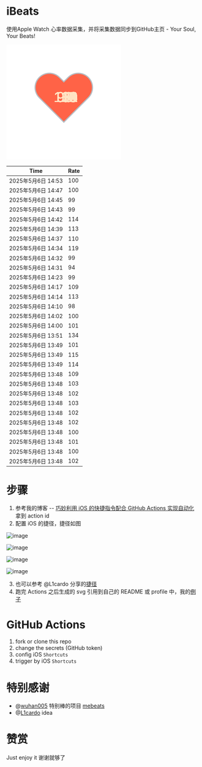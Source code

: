 # iBeats
使用Apple Watch 心率数据采集，并将采集数据同步到GitHub主页 - Your Soul, Your Beats!

![](./files/heart.svg)

<!--START_SECTION:my_heart_rate-->
| Time | Rate | 
 | ---- | ---- | 
| 2025年5月6日 14:53 | 100 |
| 2025年5月6日 14:47 | 100 |
| 2025年5月6日 14:45 | 99 |
| 2025年5月6日 14:43 | 99 |
| 2025年5月6日 14:42 | 114 |
| 2025年5月6日 14:39 | 113 |
| 2025年5月6日 14:37 | 110 |
| 2025年5月6日 14:34 | 119 |
| 2025年5月6日 14:32 | 99 |
| 2025年5月6日 14:31 | 94 |
| 2025年5月6日 14:23 | 99 |
| 2025年5月6日 14:17 | 109 |
| 2025年5月6日 14:14 | 113 |
| 2025年5月6日 14:10 | 98 |
| 2025年5月6日 14:02 | 100 |
| 2025年5月6日 14:00 | 101 |
| 2025年5月6日 13:51 | 134 |
| 2025年5月6日 13:49 | 101 |
| 2025年5月6日 13:49 | 115 |
| 2025年5月6日 13:49 | 114 |
| 2025年5月6日 13:48 | 109 |
| 2025年5月6日 13:48 | 103 |
| 2025年5月6日 13:48 | 102 |
| 2025年5月6日 13:48 | 103 |
| 2025年5月6日 13:48 | 102 |
| 2025年5月6日 13:48 | 102 |
| 2025年5月6日 13:48 | 100 |
| 2025年5月6日 13:48 | 101 |
| 2025年5月6日 13:48 | 100 |
| 2025年5月6日 13:48 | 102 |

<!--END_SECTION:my_heart_rate-->

# 步骤
1. 参考我的博客 -- [巧妙利用 iOS 的快捷指令配合 GitHub Actions 实现自动化](https://github.com/yihong0618/gitblog/issues/198) 拿到 action id
2. 配置 iOS 的捷径，捷径如图

![image](https://user-images.githubusercontent.com/15976103/122154218-0db0b480-ce97-11eb-93bb-5aec07c558dc.png)

![image](https://user-images.githubusercontent.com/15976103/122154236-186b4980-ce97-11eb-8e4b-70551a0391ae.png)

![image](https://user-images.githubusercontent.com/15976103/122154268-2d47dd00-ce97-11eb-902e-3acf292265a9.png)

![image](https://user-images.githubusercontent.com/15976103/122174055-fa144680-ceb4-11eb-9be2-3eb83cd516f7.png)

3. 也可以参考 @L1cardo 分享的[捷径](https://www.icloud.com/shortcuts/6ab6047b459c41ad822ad6b94b1c03d4)
4. 跑完 Actions 之后生成的 svg 引用到自己的 README 或 profile 中，我的[例子](https://github.com/yihong0618) 

# GitHub Actions

1. fork or clone this repo
2. change the secrets (GitHub token)
3. config iOS `Shortcuts` 
4. trigger by iOS `Shortcuts`

# 特别感谢
- @[wuhan005](https://github.com/wuhan005) 特别棒的项目 [mebeats](https://github.com/wuhan005/mebeats)
- @[L1cardo](https://github.com/L1cardo) idea

# 赞赏
Just enjoy it
谢谢就够了

